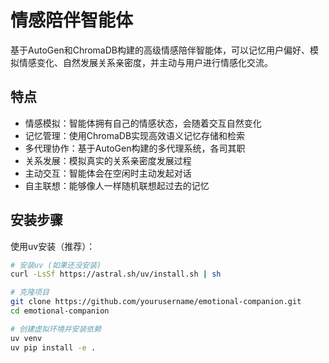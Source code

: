 # 情感陪伴智能体

基于AutoGen和ChromaDB构建的高级情感陪伴智能体，可以记忆用户偏好、模拟情感变化、自然发展关系亲密度，并主动与用户进行情感化交流。

## 特点

- 情感模拟：智能体拥有自己的情感状态，会随着交互自然变化
- 记忆管理：使用ChromaDB实现高效语义记忆存储和检索
- 多代理协作：基于AutoGen构建的多代理系统，各司其职
- 关系发展：模拟真实的关系亲密度发展过程
- 主动交互：智能体会在空闲时主动发起对话
- 自主联想：能够像人一样随机联想起过去的记忆

## 安装步骤

使用uv安装（推荐）：

```bash
# 安装uv (如果还没安装)
curl -LsSf https://astral.sh/uv/install.sh | sh

# 克隆项目
git clone https://github.com/yourusername/emotional-companion.git
cd emotional-companion

# 创建虚拟环境并安装依赖
uv venv
uv pip install -e .